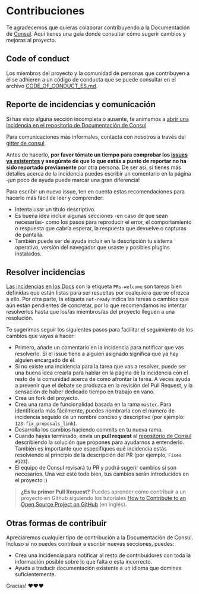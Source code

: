 # Contribuciones

Te agradecemos que quieras colaborar contribuyendo a la Documentación de [Consul](https://github.com/consul/consul). Aquí tienes una guía donde consultar cómo sugerir cambios y mejoras al proyecto.

## Code of conduct

Los miembros del proyecto y la comunidad de personas que contribuyen a él se adhieren a un código de conducta que se puede consultar en el archivo [CODE_OF_CONDUCT_ES.md](CODE_OF_CONDUCT_ES.md).

## Reporte de incidencias y comunicación

Si has visto alguna sección incompleta o ausente, te animamos a [abrir una incidencia en el repositorio de Documentación de Consul](https://github.com/consul/docs/issues/new).

Para comunicaciones más informales, contacta con nosotros a través del [gitter de consul](https://gitter.im/consul/consul)

Antes de hacerlo, **por favor tómate un tiempo para comprobar los [issues ya existentes](https://github.com/consul/dics/issues) y asegúrate de que lo que estás a punto de reportar no ha sido reportado previamente** por otra persona. De ser así, si tienes más detalles acerca de la incidencia puedes escribir un comentario en la página ‑¡un poco de ayuda puede marcar una gran diferencia!

Para escribir un nuevo issue, ten en cuenta estas recomendaciones para hacerlo más fácil de leer y comprender:

- Intenta usar un título descriptivo.
- Es buena idea incluir algunas secciones -en caso de que sean necesarias- como los pasos para reproducir el error, el comportamiento o respuesta que cabría esperar, la respuesta que devuelve o capturas de pantalla.
- También puede ser de ayuda incluir en la descripción tu sistema operativo, versión del navegador que usaste y posibles plugins instalados.

## Resolver incidencias

[Las incidencias en los Docs](https://github.com/consul/docs/issues) con la etiqueta `PRs-welcome` son tareas bien definidas que están listas para ser resueltas por cualquiera que se ofrezca a ello. Por otra parte, la etiqueta `not-ready` indica las tareas o cambios que aún están pendientes de concretar, por lo que recomendamos no intentar resolverlos hasta que los/as miembros/as del proyecto lleguen a una resolución.

Te sugerimos seguir los siguientes pasos para facilitar el seguimiento de los cambios que vayas a hacer:

- Primero, añade un comentario en la incidencia para notificar que vas resolverlo. Si el issue tiene a alguien asignado significa que ya hay alguien encargado de él.
- Si no existe una incidencia para la tarea que vas a resolver, puede ser una buena idea crearla para hablar en la página de la incidencia con el resto de la comunidad acerca de como afrontar la tarea. A veces ayuda a prevenir que el debate se produzca en la revisión del Pull Request, y la sensación de haber dedicado tiempo en trabajo en vano.
- Crea un fork del proyecto.
- Crea una rama de funcionalidad basada en la rama `master`. Para identificarla más fácilmente, puedes nombrarla con el número de incidencia seguido de un nombre conciso y descriptivo (por ejemplo: `123-fix_proposals_link`).
- Desarrolla los cambios haciendo commits en tu nueva rama.
- Cuando hayas terminado, envía un **pull request** al [repositorio de Consul](https://github.com/consul/docs/) describiendo la solución que propones para ayudarnos a entenderlo. También es importante que especifiques qué incidencia estás resolviendo al principio de la descripción del PR (por ejemplo, `Fixes #123`).
- El equipo de Consul revisará tu PR y podrá sugerir cambios si son necesarios. Una vez esté todo bien, tus cambios serán introducidos en el proyecto :)

> **¿Es tu primer Pull Request?** Puedes aprender cómo contribuir a un proyecto en Github siguiendo los tutoriales [How to Contribute to an Open Source Project on GitHub](https://egghead.io/series/how-to-contribute-to-an-open-source-project-on-github) (en inglés).

## Otras formas de contribuir

Apreciaremos cualquier tipo de contribución a la Documentación de Consul. Incluso si no puedes contribuir a escribir nuevas secciones, puedes:

- Crea una incidencia para notificar al resto de contribuidores con toda la información posible sobre lo que falta o esta incorrecto.
- Ayuda a traducir documentación existente a un idioma que domines suficientemente.

Gracias! ❤️❤️❤️
